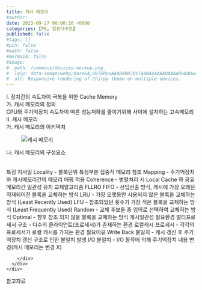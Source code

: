 ```yaml
---
title: 캐시 메모리
#author: 
date: 2023-09-27 00:00:10 +0800
categories: [PE, 컴퓨터구조]
published: false
#tags: []
#pin: false
#math: false
#mermaid: false
#image:
#  path: /commons/devices-mockup.png
#  lqip: data:image/webp;base64,UklGRpoAAABXRUJQVlA4WAoAAAAQAAAADwAABwAAQUxQSDIAAAARL0AmbZurmr57yyIiqE8oiG0bejIYEQTgqiDA9vqnsUSI6H+oAERp2HZ65qP/VIAWAFZQOCBCAAAA8AEAnQEqEAAIAAVAfCWkAALp8sF8rgRgAP7o9FDvMCkMde9PK7euH5M1m6VWoDXf2FkP3BqV0ZYbO6NA/VFIAAAA
#  alt: Responsive rendering of Chirpy theme on multiple devices.
---
```


<div class="post-wrap">
  <div class="para">
    <div class="para-title">
      I. 장치간의 속도차이 극복을 위한 Cache Memory
    </div>
    <div class="para-cntnt">
      <div class="para">
        <div class="para-title">
          가. 캐시 메모리의 정의
        </div>
        <div class="para-cntnt">
            CPU와 주기억장치 속도차이 따른 성능저하를 줄이기위해 사이에 설치하는 고속메모리
        </div>
      </div>
    </div>
  </div>
  
  <div class="para">
    <div class="para-title">
      II. 캐시 메모리
    </div>
    <div class="para-cntnt">
      <div class="para">
        <div class="para-title">
          가. 캐시 메모리의 아키텍처
        </div>
        <div class="para-cntnt">
          <figure class="post-figure">
            <img src="/assets/img/posts/캐시-메모리.png" alt="캐시 메모리">
<!--            <figcaption>Source: Unveiling the Metaverse: Exploring Emerging Trends, Multifaceted Perspectives, and Future Challenges</figcaption>-->
          </figure>
        </div>
      </div>
      <div class="para">
        <div class="para-title">
          나. 캐시 메모리의 구성요소
        </div>
        <div class="para-cntnt">
          <table class="post-table">
          </table>
          특징 지사일
  Locality - 블록단위 특정부분 집중적 메모리 참조
  Mapping - 주기억장치와 캐시메모리간의 메모리 매핑 적용
  Coherence - 병렬처리 시 Local Cache 와 공유메모리간 일관성 유지
교체알고리즘 FLLRO
  FIFO - 선입선출 방식, 캐시에 가장 오래된 적재되어진 블록을 교체하는 방식
  LRU - 가장 오랫동안 사용되지 않은 블록을 교체하는 방식 (Least Recently Used)
  LFU - 참조되었던 횟수가 가장 적은 블록을 교체하는 방식 (Least Frequently Used)
  Random - 교체 후보들 중 임의로 선택하여 교체하는 방식
  Optimal - 향후 참조 되지 않을 블록을 교체하는 방식
캐시일관성 필요환경
  멀티프로세서 구조 - 다수의 클라이언트(프로세서)가 존재하는 환경 
  로컬캐시 프로세서 - 각각의 프로세서가 로컬 캐시를 가지는 환경 
필요이유
  Write Back 불일치 - 캐시 갱신 후 주기억장치 갱신 구조로 인한 불일치 발생 
  I/O 불일치 - I/O 동작에 의해 주기억장치 내용 변경(캐시 메모리는 변경 X) 

        </div>
      </div>
    </div>
  </div>

  <div class="refr-wrap">
    <div class="refr-title">
        참고자료
    </div>
    <ol class="refr-list">
    <!--    <li>(나현식, 최대선) <a target="_blank" href="https://scienceon.kisti.re.kr/commons/util/originalView.do?cn=JAKO202225948430499&oCn=JAKO202225948430499&dbt=JAKO&journal=NJOU00291864">메타버스 보안 위협 요소 및 대응 방안 검토</a></li>-->
    <!--    <li>(M. Uddin, S. Manickam, H. Ullah, M. Obaidat and A. Dandoush) <a target="_blank" href="https://ieeexplore.ieee.org/abstract/document/10138386">Unveiling the Metaverse: Exploring Emerging Trends, Multifaceted Perspectives, and Future Challenges</a></li>-->
    </ol>
  </div>
</div>

